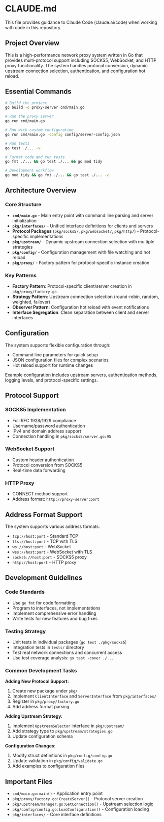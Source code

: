 # CLAUDE.md

This file provides guidance to Claude Code (claude.ai/code) when working with code in this repository.

## Project Overview

This is a high-performance network proxy system written in Go that provides multi-protocol support including SOCKS5, WebSocket, and HTTP proxy functionality. The system handles protocol conversion, dynamic upstream connection selection, authentication, and configuration hot reload.

## Essential Commands

```bash
# Build the project
go build -o proxy-server cmd/main.go

# Run the proxy server
go run cmd/main.go

# Run with custom configuration
go run cmd/main.go -config config/server-config.json

# Run tests
go test ./... -v

# Format code and run tests
go fmt ./... && go test ./... && go mod tidy

# Development workflow
go mod tidy && go fmt ./... && go test ./... -v
```

## Architecture Overview

### Core Structure
- **`cmd/main.go`** - Main entry point with command line parsing and server initialization
- **`pkg/interfaces/`** - Unified interface definitions for clients and servers
- **Protocol Packages** (`pkg/socks5/`, `pkg/websocket/`, `pkg/http/`) - Protocol-specific implementations
- **`pkg/upstream/`** - Dynamic upstream connection selection with multiple strategies
- **`pkg/config/`** - Configuration management with file watching and hot reload
- **`pkg/proxy/`** - Factory pattern for protocol-specific instance creation

### Key Patterns
- **Factory Pattern**: Protocol-specific client/server creation in `pkg/proxy/factory.go`
- **Strategy Pattern**: Upstream connection selection (round-robin, random, weighted, failover)
- **Observer Pattern**: Configuration hot reload with event notifications
- **Interface Segregation**: Clean separation between client and server interfaces

## Configuration

The system supports flexible configuration through:
- Command line parameters for quick setup
- JSON configuration files for complex scenarios
- Hot reload support for runtime changes

Example configuration includes upstream servers, authentication methods, logging levels, and protocol-specific settings.

## Protocol Support

### SOCKS5 Implementation
- Full RFC 1928/1929 compliance
- Username/password authentication
- IPv4 and domain address support
- Connection handling in `pkg/socks5/server.go:95`

### WebSocket Support
- Custom header authentication
- Protocol conversion from SOCKS5
- Real-time data forwarding

### HTTP Proxy
- CONNECT method support
- Address format: `http://proxy-server:port`

## Address Format Support

The system supports various address formats:
- `tcp://host:port` - Standard TCP
- `tls://host:port` - TCP with TLS
- `ws://host:port` - WebSocket
- `wss://host:port` - WebSocket with TLS
- `socks5://host:port` - SOCKS5 proxy
- `http://host:port` - HTTP proxy

## Development Guidelines

### Code Standards
- Use `go fmt` for code formatting
- Program to interfaces, not implementations
- Implement comprehensive error handling
- Write tests for new features and bug fixes

### Testing Strategy
- Unit tests in individual packages (`go test ./pkg/socks5`)
- Integration tests in `tests/` directory
- Test real network connections and concurrent access
- Use test coverage analysis: `go test -cover ./...`

### Common Development Tasks

**Adding New Protocol Support:**
1. Create new package under `pkg/`
2. Implement `ClientInterface` and `ServerInterface` from `pkg/interfaces/`
3. Register in `pkg/proxy/factory.go`
4. Add address format parsing

**Adding Upstream Strategy:**
1. Implement `UpstreamSelector` interface in `pkg/upstream/`
2. Add strategy type to `pkg/upstream/strategies.go`
3. Update configuration schema

**Configuration Changes:**
1. Modify struct definitions in `pkg/config/config.go`
2. Update validation in `pkg/config/validate.go`
3. Add examples to configuration files

## Important Files

- `cmd/main.go:main()` - Application entry point
- `pkg/proxy/factory.go:CreateServer()` - Protocol server creation
- `pkg/upstream/manager.go:GetConnection()` - Upstream selection logic
- `pkg/config/config.go:LoadConfiguration()` - Configuration loading
- `pkg/interfaces/` - Core interface definitions